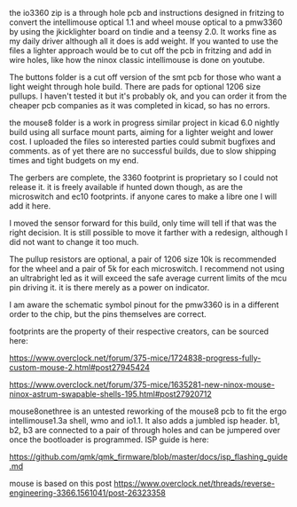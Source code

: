 the io3360 zip is a through hole pcb and instructions designed in fritzing to convert the intellimouse optical 1.1 and wheel mouse optical to a pmw3360 by using the jkicklighter board on tindie and a teensy 2.0. It works fine as my daily driver although all it does is add weight. If you wanted to use the files a lighter approach would be to cut off the pcb in fritzing and add in wire holes, like how the ninox classic intellimouse is done on youtube.

The buttons folder is a cut off version of the smt pcb for those who want a light weight through hole build. There are pads for optional 1206 size pullups. I haven't tested it but it's probably ok, and you can order it from the cheaper pcb companies as it was completed in kicad, so has no errors.

the mouse8 folder is a work in progress similar project in kicad 6.0 nightly build using all surface mount parts, aiming for a lighter weight and lower cost. I uploaded the files so interested parties could submit bugfixes and comments. as of yet there are no successful builds, due to slow shipping times and tight budgets on my end. 

The gerbers are complete, the 3360 footprint is proprietary so I could not release it. it is freely available if hunted down though, as are the microswitch and ec10 footprints. 
if anyone cares to make a libre one I will add it here.

I moved the sensor forward for this build, only time will tell if that was the right decision. It is still possible to move it farther with a redesign, although I did not want to change it too much.

The pullup resistors are optional, a pair of 1206 size 10k is recommended for the wheel and a pair of 5k for each microswitch. I recommend not using an ultrabright led as it will exceed the safe average current limits of the mcu pin driving it. it is there merely as a power on indicator.

I am aware the schematic symbol pinout for the pmw3360 is in a different order to the chip, but the pins themselves are correct.

footprints are the property of their respective creators, can be sourced here:

https://www.overclock.net/forum/375-mice/1724838-progress-fully-custom-mouse-2.html#post27945424

https://www.overclock.net/forum/375-mice/1635281-new-ninox-mouse-ninox-astrum-swapable-shells-195.html#post27920712

mouse8onethree is an untested reworking of the mouse8 pcb to fit the ergo intellimouse1.3a shell, wmo and io1.1. It also adds a jumbled isp header. b1, b2, b3 are connected to a pair of through holes and can be jumpered over once the bootloader is programmed. 
ISP guide is here:

https://github.com/qmk/qmk_firmware/blob/master/docs/isp_flashing_guide.md

mouse is based on this post https://www.overclock.net/threads/reverse-engineering-3366.1561041/post-26323358
